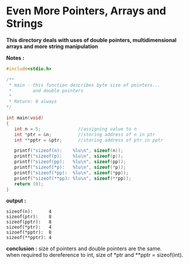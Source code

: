  # Even More Pointers, Arrays and Strings

 **This directory deals with uses of double pointers, multidimensional arrays and more string manipulation**

 **Notes :**

 ```c
 #include<stdio.h>

 /**
  * main - this function describes byte size of pointers...
  *        and double pointers
  *
  * Return: 0 always
*/

 int main(void)
 {
	int n = 5;				//assigning value to n
	int *ptr = &n;			//storing address of n in ptr
	int **pptr = &ptr;		//storing address of ptr in pptr

	printf("sizeof(n):    %lu\n", sizeof(n));
	printf("sizeof(p):    %lu\n", sizeof(p));
	printf("sizeof(pp):   %lu\n", sizeof(pp));
	printf("sizeof(*p):   %lu\n", sizeof(*p));
	printf("sizeof(*pp):  %lu\n", sizeof(*pp));
	printf("sizeof(**pp): %lu\n", sizeof(**pp));
	return (0);
 }
 ```
 **output :**

 ```
 sizeof(n):      4
 sizeof(ptr):    8
 sizeof(pptr):   8
 sizeof(*ptr):   4
 sizoef(*pptr):  8
 sizeof(**pptr): 4
 ```
 **conclusion :** size of pointers and double pointers are the same.<br>
 when required to dereference to int, size of *ptr and **pptr = sizeof(int).

